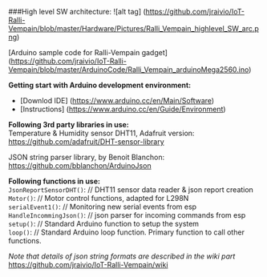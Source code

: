 

###High level SW architecture:
![alt tag] (https://github.com/jraivio/IoT-Ralli-Vempain/blob/master/Hardware/Pictures/Ralli_Vempain_highlevel_SW_arc.png)

[Arduino sample code for Ralli-Vempain gadget] (https://github.com/jraivio/IoT-Ralli-Vempain/blob/master/ArduinoCode/Ralli_Vempain_arduinoMega2560.ino)

**Getting start with Arduino development environment:**    
- [Downlod IDE] (https://www.arduino.cc/en/Main/Software)    
- [Instructions] (https://www.arduino.cc/en/Guide/Environment)     

**Following 3rd party libraries in use:**   
Temperature & Humidity sensor DHT11, Adafruit version:    
https://github.com/adafruit/DHT-sensor-library    

JSON string parser library, by Benoit Blanchon:    
https://github.com/bblanchon/ArduinoJson

**Following functions in use:**  
`JsonReportSensorDHT()`: // DHT11 sensor data reader & json report creation    
`Motor()`:  // Motor control functions, adapted for L298N    
`serialEvent1()`: // Monitoring new serial events from esp  
`HandleIncommingJson()`: // json parser for incoming commands from esp    
`setup()`: // Standard Arduino function to setup the system    
`loop()`: // Standard Arduino loop function. Primary function to call other functions.   

_Note that details of json string formats are described in the wiki part_  
https://github.com/jraivio/IoT-Ralli-Vempain/wiki


